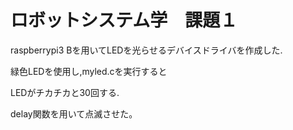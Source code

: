 # ロボットシステム学　課題１

raspberrypi3 Bを用いてLEDを光らせるデバイスドライバを作成した.

緑色LEDを使用し,myled.cを実行すると

LEDがチカチカと30回する.

delay関数を用いて点滅させた。

